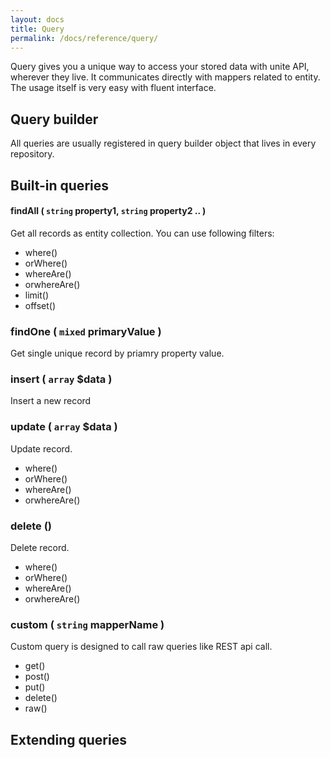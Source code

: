```yaml
---
layout: docs
title: Query
permalink: /docs/reference/query/
---
```


Query gives you a unique way to access your stored data with unite API, wherever they live. It communicates directly with mappers related to entity. The usage itself is very easy with fluent interface.

## Query builder
All queries are usually registered in query builder object that lives in every repository.

## Built-in queries

#### findAll ( `string` property1, `string` property2 .. )
Get all records as entity collection. You can use following filters:
- where()
- orWhere()
- whereAre()
- orwhereAre()
- limit()
- offset()

### findOne ( `mixed` primaryValue )
Get single unique record by priamry property value.

### insert ( `array` $data )
Insert a new record

### update ( `array` $data )
Update record.

- where()
- orWhere()
- whereAre()
- orwhereAre()

### delete ()
Delete record.

- where()
- orWhere()
- whereAre()
- orwhereAre()

### custom ( `string` mapperName )
Custom query is designed to call raw queries like REST api call.

- get()
- post()
- put()
- delete()
- raw()

## Extending queries